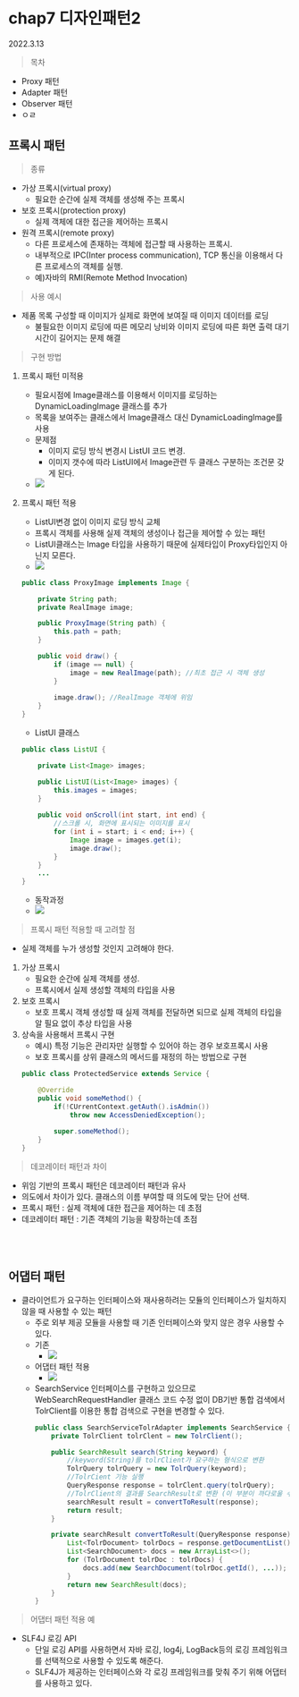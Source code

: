 # chap7 디자인패턴2

2022.3.13

> 목차
- Proxy 패턴
- Adapter 패턴
- Observer 패턴
- ㅇㄹ

## 프록시 패턴 

> 종류 
- 가상 프록시(virtual proxy)
  - 필요한 순간에 실제 객체를 생성해 주는 프록시
- 보호 프록시(protection proxy)
  - 실제 객체에 대한 접근을 제어하는 프록시
- 원격 프록시(remote proxy)
  - 다른 프로세스에 존재하는 객체에 접근할 때 사용하는 프록시. 
  - 내부적으로 IPC(Inter process communication), TCP 통신을 이용해서 다른 프로세스의 객체를 실행. 
  - 예)자바의 RMI(Remote Method Invocation)


> 사용 예시
- 제품 목록 구성할 때 이미지가 실제로 화면에 보여질 때 이미지 데이터를 로딩
  - 불필요한 이미지 로딩에 따른 메모리 낭비와 이미지 로딩에 따른 화면 출력 대기 시간이 길어지는 문제 해결

> 구현 방법
1. 프록시 패턴 미적용
   - 필요시점에 Image클래스를 이용해서 이미지를 로딩하는 DynamicLoadingImage 클래스를 추가
   - 목록을 보여주는 클래스에서 Image클래스 대신 DynamicLoadingImage를 사용
   - 문제점 
     - 이미지 로딩 방식 변경시 ListUI 코드 변경.
     - 이미지 갯수에 따라 ListUI에서 Image관련 두 클래스 구분하는 조건문 갖게 된다.
   - <img src="https://user-images.githubusercontent.com/55780251/158041656-9125da15-f3d4-41ec-bd61-30b0e19c4f41.jpg">


2. 프록시 패턴 적용
   - ListUI변경 없이 이미지 로딩 방식 교체 
   - 프록시 객체를 사용해 실제 객체의 생성이나 접근을 제어할 수 있는 패턴
   - ListUI클래스는 Image 타입을 사용하기 때문에 실제타입이 Proxy타입인지 아닌지 모른다.
   - <img src="https://user-images.githubusercontent.com/55780251/158041657-8cdda093-82bb-4a56-a657-2769dd7585c2.jpg">
  
    ```java
    public class ProxyImage implements Image {

        private String path;
        private RealImage image;

        public ProxyImage(String path) {
            this.path = path;
        }

        public void draw() {
            if (image == null) {
                image = new RealImage(path); //최초 접근 시 객체 생성
            }
            
            image.draw(); //RealImage 객체에 위임
        }
    }
    ```
    - ListUI 클래스
    ```java        
    public class ListUI {

        private List<Image> images;

        public ListUI(List<Image> images) {
            this.images = images;
        }
        
        public void onScroll(int start, int end) {
            //스크롤 시, 화면에 표시되는 이미지를 표시
            for (int i = start; i < end; i++) {
                Image image = images.get(i);
                image.draw();		
            }
        }
        ...
    }
    ```

    - 동작과정
    - <img src="https://user-images.githubusercontent.com/55780251/158041658-281bf3c8-60cc-4951-bd5f-677ec4521468.jpg">

> 프록시 패턴 적용할 때 고려할 점
- 실제 객체를 누가 생성할 것인지 고려해야 한다.
1. 가상 프록시 
    - 필요한 순간에 실제 객체를 생성. 
    - 프록시에서 실제 생성할 객체의 타입을 사용
2. 보호 프록시
    - 보호 프록시 객체 생성할 때 실제 객체를 전달하면 되므로 실제 객체의 타입을 알 필요 없이 추상 타입을 사용
3. 상속을 사용해서 프록시 구현
    - 예시) 특정 기능은 관리자만 실행할 수 있어야 하는 경우 보호프록시 사용
    - 보호 프록시를 상위 클래스의 메서드를 재정의 하는 방법으로 구현
    ```java
    public class ProtectedService extends Service {

        @Override
        public void someMethod() {
            if(!CUrrentContext.getAuth().isAdmin())
                throw new AccessDeniedException();
            
            super.someMethod();
        }
    }
    ```
> 데코레이터 패턴과 차이
- 위임 기반의 프록시 패턴은 데코레이터 패턴과 유사
- 의도에서 차이가 있다. 클래스의 이름 부여할 때 의도에 맞는 단어 선택.
- 프록시 패턴 : 실제 객체에 대한 접근을 제어하는 데 초점
- 데코레이터 패턴 : 기존 객체의 기능을 확장하는데 초점

<br><br>

## 어댑터 패턴

- 클라이언트가 요구하는 인터페이스와 재사용하려는 모듈의 인터페이스가 일치하지 않을 때 사용할 수 있는 패턴
  - 주로 외부 제공 모듈을 사용할 때 기존 인터페이스와 맞지 않은 경우 사용할 수 있다.
  - 기존
    - <img src="https://user-images.githubusercontent.com/55780251/158041659-2f4019bd-76e9-4b19-b827-b5d945bc696c.jpg">
  - 어댑터 패턴 적용
    - <img src="https://user-images.githubusercontent.com/55780251/158041662-83bb1e44-2239-491c-a6a3-c5526ccd19d9.jpg">
  - SearchService 인터페이스를 구현하고 있으므로 WebSearchRequestHandler 클래스 코드 수정 없이 DB기반 통합 검색에서 TolrClient를 이용한 통합 검색으로 구현을 변경할 수 있다. 
    ```java
    public class SearchServiceTolrAdapter implements SearchService {
        private TolrClient tolrClent = new TolrClient();

        public SearchResult search(String keyword) {
            //keyword(String)를 tolrClient가 요구하는 형식으로 변환
            TolrQuery tolrQuery = new TolrQuery(keyword);
            //TolrCient 기능 실행
            QueryResponse response = tolrClent.query(tolrQuery);
            //TolrClient의 결과를 SearchResult로 변환 (이 부분이 까다로울 수 있을 듯?)
            searchResult result = convertToResult(response);
            return result;
        }

        private searchResult convertToResult(QueryResponse response) {
            List<TolrDocument> tolrDocs = response.getDocumentList().getDocuments();
            List<SearchDocument> docs = new ArrayList<>();
            for (TolrDocument tolrDoc : tolrDocs) {
                docs.add(new SearchDocument(tolrDoc.getId(), ...));
            }
            return new SearchResult(docs);
        }
    }
    ```

> 어댑터 패턴 적용 예
- SLF4J 로깅 API 
  - 단일 로깅 API를 사용하면서 자바 로깅, log4j, LogBack등의 로깅 프레임워크를 선택적으로 사용할 수 있도록 해준다. 
  - SLF4J가 제공하는 인터페이스와 각 로깅 프레임워크를 맞춰 주기 위해 어댑터를 사용하고 있다.




     


